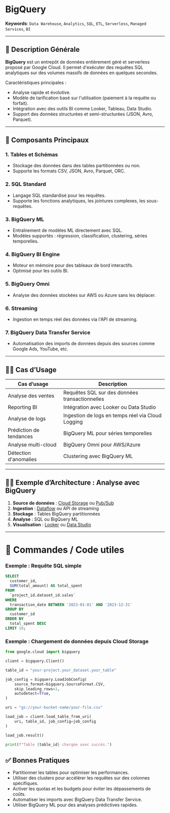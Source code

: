 # BigQuery

**Keywords**: `Data Warehouse`, `Analytics`, `SQL`, `ETL`, `Serverless`, `Managed Services`, `BI`

---

## 🧠 Description Générale

**BigQuery** est un entrepôt de données entièrement géré et serverless proposé par Google Cloud. Il permet d'exécuter des requêtes SQL analytiques sur des volumes massifs de données en quelques secondes.

Caractéristiques principales :
- Analyse rapide et évolutive.
- Modèle de tarification basé sur l'utilisation (paiement à la requête ou forfait).
- Intégration avec des outils BI comme Looker, Tableau, Data Studio.
- Support des données structurées et semi-structurées (JSON, Avro, Parquet).

---

## 🧰 Composants Principaux

### 1. **Tables et Schémas**
- Stockage des données dans des tables partitionnées ou non.
- Supporte les formats CSV, JSON, Avro, Parquet, ORC.

### 2. **SQL Standard**
- Langage SQL standardisé pour les requêtes.
- Supporte les fonctions analytiques, les jointures complexes, les sous-requêtes.

### 3. **BigQuery ML**
- Entraînement de modèles ML directement avec SQL.
- Modèles supportés : régression, classification, clustering, séries temporelles.

### 4. **BigQuery BI Engine**
- Moteur en mémoire pour des tableaux de bord interactifs.
- Optimisé pour les outils BI.

### 5. **BigQuery Omni**
- Analyse des données stockées sur AWS ou Azure sans les déplacer.

### 6. **Streaming**
- Ingestion en temps réel des données via l'API de streaming.

### 7. **BigQuery Data Transfer Service**
- Automatisation des imports de données depuis des sources comme Google Ads, YouTube, etc.

---

## 🧑‍💼 Cas d’Usage

| Cas d’usage                         | Description |
|------------------------------------|-------------|
| Analyse des ventes                 | Requêtes SQL sur des données transactionnelles |
| Reporting BI                       | Intégration avec Looker ou Data Studio |
| Analyse de logs                    | Ingestion de logs en temps réel via Cloud Logging |
| Prédiction de tendances            | BigQuery ML pour séries temporelles |
| Analyse multi-cloud                | BigQuery Omni pour AWS/Azure |
| Détection d'anomalies              | Clustering avec BigQuery ML |

---

## 🧑‍🔬 Exemple d’Architecture : Analyse avec BigQuery

1. **Source de données** : [Cloud Storage](../Storage/storage.md) ou [Pub/Sub](../PubSub/pubsub.md)
2. **Ingestion** : [Dataflow](../Dataflow/dataflow.md) ou API de streaming
3. **Stockage** : Tables BigQuery partitionnées
4. **Analyse** : SQL ou BigQuery ML
5. **Visualisation** : [Looker](../Looker/looker.md) ou [Data Studio](../DataStudio/datastudio.md)

---

# 🚀 Commandes / Code utiles

### Exemple : Requête SQL simple

```sql
SELECT
  customer_id,
  SUM(total_amount) AS total_spent
FROM
  `project_id.dataset_id.sales`
WHERE
  transaction_date BETWEEN '2023-01-01' AND '2023-12-31'
GROUP BY
  customer_id
ORDER BY
  total_spent DESC
LIMIT 10;
```

### Exemple : Chargement de données depuis Cloud Storage

```python
from google.cloud import bigquery

client = bigquery.Client()

table_id = "your-project.your_dataset.your_table"

job_config = bigquery.LoadJobConfig(
    source_format=bigquery.SourceFormat.CSV,
    skip_leading_rows=1,
    autodetect=True,
)

uri = "gs://your-bucket-name/your-file.csv"

load_job = client.load_table_from_uri(
    uri, table_id, job_config=job_config
)

load_job.result()

print(f"Table {table_id} chargée avec succès.")
```

## ✅ Bonnes Pratiques

- Partitionner les tables pour optimiser les performances.
- Utiliser des clusters pour accélérer les requêtes sur des colonnes spécifiques.
- Activer les quotas et les budgets pour éviter les dépassements de coûts.
- Automatiser les imports avec BigQuery Data Transfer Service.
- Utiliser BigQuery ML pour des analyses prédictives rapides.